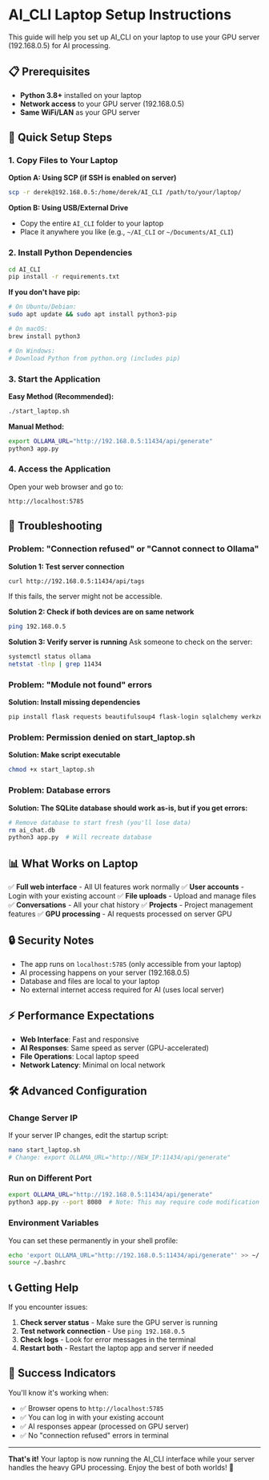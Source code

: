 # AI_CLI Laptop Setup Instructions

This guide will help you set up AI_CLI on your laptop to use your GPU server (192.168.0.5) for AI processing.

## 📋 Prerequisites

- **Python 3.8+** installed on your laptop
- **Network access** to your GPU server (192.168.0.5)
- **Same WiFi/LAN** as your GPU server

## 🚀 Quick Setup Steps

### 1. Copy Files to Your Laptop

**Option A: Using SCP (if SSH is enabled on server)**
```bash
scp -r derek@192.168.0.5:/home/derek/AI_CLI /path/to/your/laptop/
```

**Option B: Using USB/External Drive**
- Copy the entire `AI_CLI` folder to your laptop
- Place it anywhere you like (e.g., `~/AI_CLI` or `~/Documents/AI_CLI`)

### 2. Install Python Dependencies

```bash
cd AI_CLI
pip install -r requirements.txt
```

**If you don't have pip:**
```bash
# On Ubuntu/Debian:
sudo apt update && sudo apt install python3-pip

# On macOS:
brew install python3

# On Windows:
# Download Python from python.org (includes pip)
```

### 3. Start the Application

**Easy Method (Recommended):**
```bash
./start_laptop.sh
```

**Manual Method:**
```bash
export OLLAMA_URL="http://192.168.0.5:11434/api/generate"
python3 app.py
```

### 4. Access the Application

Open your web browser and go to:
```
http://localhost:5785
```

## 🔧 Troubleshooting

### Problem: "Connection refused" or "Cannot connect to Ollama"

**Solution 1: Test server connection**
```bash
curl http://192.168.0.5:11434/api/tags
```
If this fails, the server might not be accessible.

**Solution 2: Check if both devices are on same network**
```bash
ping 192.168.0.5
```

**Solution 3: Verify server is running**
Ask someone to check on the server:
```bash
systemctl status ollama
netstat -tlnp | grep 11434
```

### Problem: "Module not found" errors

**Solution: Install missing dependencies**
```bash
pip install flask requests beautifulsoup4 flask-login sqlalchemy werkzeug markdown playwright
```

### Problem: Permission denied on start_laptop.sh

**Solution: Make script executable**
```bash
chmod +x start_laptop.sh
```

### Problem: Database errors

**Solution: The SQLite database should work as-is, but if you get errors:**
```bash
# Remove database to start fresh (you'll lose data)
rm ai_chat.db
python3 app.py  # Will recreate database
```

## 📊 What Works on Laptop

✅ **Full web interface** - All UI features work normally
✅ **User accounts** - Login with your existing account
✅ **File uploads** - Upload and manage files
✅ **Conversations** - All your chat history
✅ **Projects** - Project management features
✅ **GPU processing** - AI requests processed on server GPU

## 🔒 Security Notes

- The app runs on `localhost:5785` (only accessible from your laptop)
- AI processing happens on your server (192.168.0.5)
- Database and files are local to your laptop
- No external internet access required for AI (uses local server)

## ⚡ Performance Expectations

- **Web Interface**: Fast and responsive
- **AI Responses**: Same speed as server (GPU-accelerated)
- **File Operations**: Local laptop speed
- **Network Latency**: Minimal on local network

## 🛠 Advanced Configuration

### Change Server IP
If your server IP changes, edit the startup script:
```bash
nano start_laptop.sh
# Change: export OLLAMA_URL="http://NEW_IP:11434/api/generate"
```

### Run on Different Port
```bash
export OLLAMA_URL="http://192.168.0.5:11434/api/generate"
python3 app.py --port 8080  # Note: This may require code modification
```

### Environment Variables
You can set these permanently in your shell profile:
```bash
echo 'export OLLAMA_URL="http://192.168.0.5:11434/api/generate"' >> ~/.bashrc
source ~/.bashrc
```

## 📞 Getting Help

If you encounter issues:

1. **Check server status** - Make sure the GPU server is running
2. **Test network connection** - Use `ping 192.168.0.5`
3. **Check logs** - Look for error messages in the terminal
4. **Restart both** - Restart the laptop app and server if needed

## 🎯 Success Indicators

You'll know it's working when:
- ✅ Browser opens to `http://localhost:5785`
- ✅ You can log in with your existing account
- ✅ AI responses appear (processed on GPU server)
- ✅ No "connection refused" errors in terminal

---

**That's it!** Your laptop is now running the AI_CLI interface while your server handles the heavy GPU processing. Enjoy the best of both worlds! 🚀

